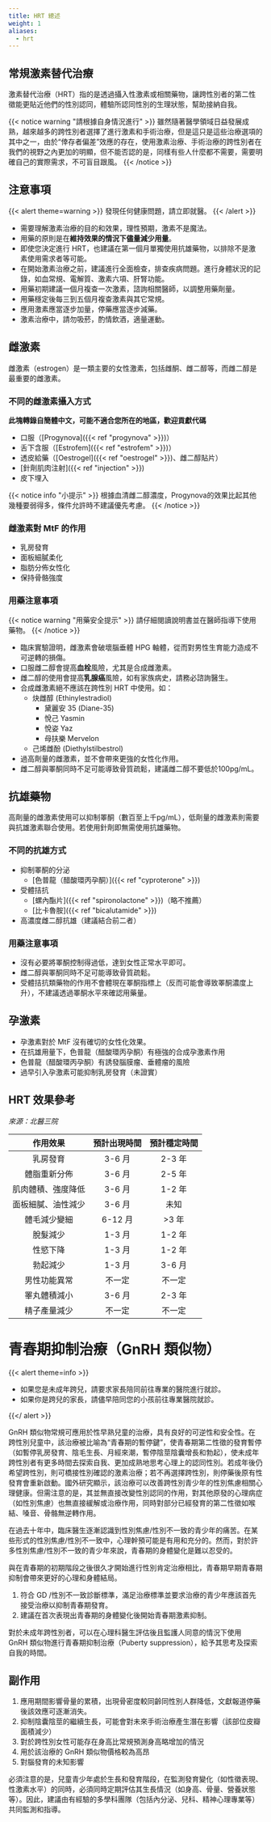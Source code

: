 ```yaml
---
title: HRT 總述
weight: 1
aliases:
  - hrt
---
```

## 常規激素替代治療

激素替代治療（HRT）指的是透過攝入性激素或相關藥物，讓跨性別者的第二性徵能更貼近他們的性別認同，體驗所認同性別的生理狀態，幫助接納自我。

{{< notice warning "請根據自身情況進行" >}}
雖然隨著醫學領域日益發展成熟，越來越多的跨性別者選擇了進行激素和手術治療，但是這只是這些治療選項的其中之一，由於“倖存者偏差”效應的存在，使用激素治療、手術治療的跨性別者在我們的視野之內更加的明顯，但不能否認的是，同樣有些人什麼都不需要，需要明確自己的實際需求，不可盲目跟風。
{{< /notice >}}

## 注意事項

{{< alert theme=warning >}}
發現任何健康問題，請立即就醫。
{{< /alert >}}

- 需要理解激素治療的目的和效果，理性預期，激素不是魔法。
- 用藥的原則是在**維持效果的情況下儘量減少用量**。
- 即使您決定進行 HRT，也建議在第一個月單獨使用抗雄藥物，以排除不是激素使用需求者等可能。
- 在開始激素治療之前，建議進行全面檢查，排查疾病問題。進行身體狀況的記錄，如血常規、電解質、激素六項、肝腎功能。
- 用藥初期建議一個月複查一次激素，諮詢相關醫師，以調整用藥劑量。
- 用藥穩定後每三到五個月複查激素與其它常規。
- 應用激素應當逐步加量，停藥應當逐步減藥。
- 激素治療中，請勿吸菸，酌情飲酒，適量運動。

## 雌激素

雌激素（estrogen）是一類主要的女性激素，包括雌酮、雌二醇等，而雌二醇是最重要的雌激素。

### 不同的雌激素攝入方式

**此塊轉錄自簡體中文，可能不適合您所在的地區，歡迎貢獻代碼**

- 口服（[Progynova]({{< ref "progynova" >}})）
- 舌下含服（[Estrofem]({{< ref "estrofem" >}})）
- 透皮給藥（[Oestrogel]({{< ref "oestrogel" >}})、雌二醇貼片）
- [針劑肌肉注射]({{< ref "injection" >}})
- 皮下埋入

{{< notice info "小提示" >}}
根據血清雌二醇濃度，Progynova的效果比起其他幾種要弱得多，條件允許時不建議優先考慮。
{{< /notice >}}

### 雌激素對 MtF 的作用

- 乳房發育
- 面板細膩柔化
- 脂肪分佈女性化
- 保持骨骼強度

### 用藥注意事項

{{< notice warning "用藥安全提示" >}}
請仔細閱讀說明書並在醫師指導下使用藥物。
{{< /notice >}}

- 臨床實驗證明，雌激素會破壞腦垂體 HPG 軸體，從而對男性生育能力造成不可逆轉的損傷。
- 口服雌二醇會提高**血栓**風險，尤其是合成雌激素。
- 雌二醇的使用會提高**乳腺癌**風險，如有家族病史，請務必諮詢醫生。
- 合成雌激素絕不應該在跨性別 HRT 中使用。如：
  - 炔雌醇 (Ethinylestradiol)
    - 黛麗安 35 (Diane-35)
    - 悅己 Yasmin
    - 悅姿 Yaz
    - 母扶樂 Mervelon
  - 己烯雌酚 (Diethylstilbestrol)
- 過高劑量的雌激素，並不會帶來更強的女性化作用。
- 雌二醇與睪酮同時不足可能導致骨質疏鬆，建議雌二醇不要低於100pg/mL。

## 抗雄藥物

高劑量的雌激素使用可以抑制睪酮（數百至上千pg/mL），低劑量的雌激素則需要與抗雄激素聯合使用。若使用針劑即無需使用抗雄藥物。

### 不同的抗雄方式

- 抑制睪酮的分泌
  - [色普龍（醋酸環丙孕酮）]({{< ref "cyproterone" >}})
- 受體拮抗
  - [螺內酯片]({{< ref "spironolactone" >}})（略不推薦）
  - [比卡魯胺]({{< ref "bicalutamide" >}})
- 高濃度雌二醇抗雄（建議結合前二者）

### 用藥注意事項

- 沒有必要將睪酮控制得過低，達到女性正常水平即可。
- 雌二醇與睪酮同時不足可能導致骨質疏鬆。
- 受體拮抗類藥物的作用不會體現在睪酮指標上（反而可能會導致睪酮濃度上升），不建議透過睪酮水平來確認用藥量。

## 孕激素

- 孕激素對於 MtF 沒有確切的女性化效果。
- 在抗雄用量下，色普龍（醋酸環丙孕酮）有極強的合成孕激素作用
- 色普龍（醋酸環丙孕酮）有誘發腦膜瘤、垂體瘤的風險
- 過早引入孕激素可能抑制乳房發育（未證實）

## HRT 效果參考

_來源：北醫三院_

|      作用效果      | 預計出現時間 | 預計穩定時間 |
| :----------------: | :----------: | :----------: |
|      乳房發育      |    3-6 月    |    2-3 年    |
|    體脂重新分佈    |    3-6 月    |    2-5 年    |
| 肌肉體積、強度降低 |    3-6 月    |    1-2 年    |
| 面板細膩、油性減少 |    3-6 月    |     未知     |
|    體毛減少變細    |   6-12 月    |    >3 年     |
|      脫髮減少      |    1-3 月    |    1-2 年    |
|      性慾下降      |    1-3 月    |    1-2 年    |
|      勃起減少      |    1-3 月    |    3-6 月    |
|    男性功能異常    |    不一定    |    不一定    |
|    睪丸體積減小    |    3-6 月    |    2-3 年    |
|    精子產量減少    |    不一定    |    不一定    |

# 青春期抑制治療（GnRH 類似物）

{{< alert theme=info >}}

- 如果您是未成年跨兒，請要求家長陪同前往專業的醫院進行就診。
- 如果你是跨兒的家長，請儘早陪同您的小孩前往專業醫院就診。

{{</ alert >}}

GnRH 類似物常規可應用於性早熟兒童的治療，具有良好的可逆性和安全性。在跨性別兒童中，該治療被比喻為“青春期的暫停鍵”，使青春期第二性徵的發育暫停（如暫停乳房發育、陰毛生長、月經來潮，暫停陰莖陰囊增長和勃起），使未成年跨性別者有更多時間去探索自我、更加成熟地思考心理上的認同性別。若成年後仍希望跨性別，則可橋接性別確認的激素治療；若不再選擇跨性別，則停藥後原有性發育會重新啟動。國外研究顯示，該治療可以改善跨性別青少年的性別焦慮相關心理健康。但需注意的是，其並無直接改變性別認同的作用，對其他原發的心理病症（如性別焦慮）也無直接緩解或治療作用，同時對部分已經發育的第二性徵如喉結、嗓音、骨骼無逆轉作用。

在過去十年中，臨床醫生逐漸認識到性別焦慮/性別不一致的青少年的痛苦。在某些形式的性別焦慮/性別不一致中，心理幹預可能是有用和充分的。然而，對於許多性別焦慮/性別不一致的青少年來說，青春期的身體變化是難以忍受的。

與在青春期的初期階段之後很久才開始進行性別肯定治療相比，青春期早期青春期抑制會帶來更好的心理和身體結局。

1. 符合 GD /性別不一致診斷標準，滿足治療標準並要求治療的青少年應該首先接受治療以抑制青春期發育。
2. 建議在首次表現出青春期的身體變化後開始青春期激素抑制。

對於未成年跨性別者，可以在心理科醫生評估後且監護人同意的情況下使用 GnRH 類似物進行青春期抑制治療（Puberty suppression），給予其思考及探索自我的時間。

## 副作用

1. 應用期間影響骨量的累積，出現骨密度較同齡同性別人群降低，文獻報道停藥後該效應可逐漸消失。
2. 抑制陰囊陰莖的繼續生長，可能會對未來手術治療產生潛在影響（該部位皮瓣面積減少）
3. 對於跨性別女性可能存在身高比常規預測身高略增加的情況
4. 用於該治療的 GnRH 類似物價格較為高昂
5. 對腦發育的未知影響

必須注意的是，兒童青少年處於生長和發育階段，在監測發育變化（如性徵表現、性激素水平）的同時，必須同時定期評估其生長情況（如身高、骨量、營養狀態等）。因此，建議由有經驗的多學科團隊（包括內分泌、兒科、精神心理專業等）共同監測和指導。
